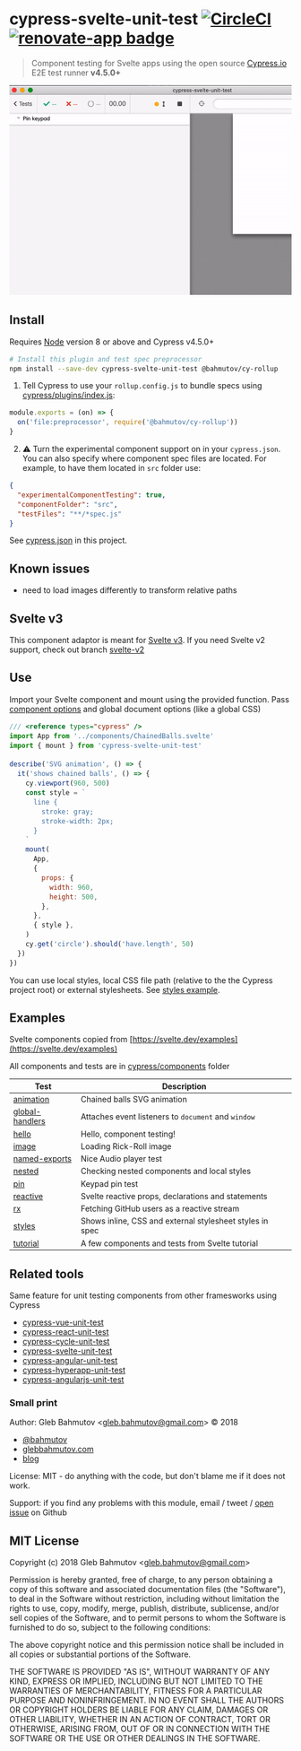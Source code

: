 # cypress-svelte-unit-test [![CircleCI](https://circleci.com/gh/bahmutov/cypress-svelte-unit-test/tree/master.svg?style=svg)](https://circleci.com/gh/bahmutov/cypress-svelte-unit-test/tree/master) [![renovate-app badge][renovate-badge]][renovate-app]

> Component testing for Svelte apps using the open source [Cypress.io](https://www.cypress.io/) E2E test runner **v4.5.0+**

![Keypad pin spec](images/pin.gif)

## Install

Requires [Node](https://nodejs.org/en/) version 8 or above and Cypress v4.5.0+

```sh
# Install this plugin and test spec preprocessor
npm install --save-dev cypress-svelte-unit-test @bahmutov/cy-rollup
```

1. Tell Cypress to use your `rollup.config.js` to bundle specs using [cypress/plugins/index.js](cypress/plugins/index.js):

```js
module.exports = (on) => {
  on('file:preprocessor', require('@bahmutov/cy-rollup'))
}
```

2. ⚠️ Turn the experimental component support on in your `cypress.json`. You can also specify where component spec files are located. For example, to have them located in `src` folder use:

```json
{
  "experimentalComponentTesting": true,
  "componentFolder": "src",
  "testFiles": "**/*spec.js"
}
```

See [cypress.json](cypress.json) in this project.

## Known issues

- need to load images differently to transform relative paths

## Svelte v3

This component adaptor is meant for [Svelte v3](https://svelte.dev/blog/svelte-3-rethinking-reactivity). If you need Svelte v2 support, check out branch [svelte-v2](https://github.com/bahmutov/cypress-svelte-unit-test/tree/svelte-v2)

## Use

Import your Svelte component and mount using the provided function. Pass [component options](https://svelte.dev/docs#Creating_a_component) and global document options (like a global CSS)

```js
/// <reference types="cypress" />
import App from '../components/ChainedBalls.svelte'
import { mount } from 'cypress-svelte-unit-test'

describe('SVG animation', () => {
  it('shows chained balls', () => {
    cy.viewport(960, 500)
    const style = `
      line {
        stroke: gray;
        stroke-width: 2px;
      }
    `
    mount(
      App,
      {
        props: {
          width: 960,
          height: 500,
        },
      },
      { style },
    )
    cy.get('circle').should('have.length', 50)
  })
})
```

You can use local styles, local CSS file path (relative to the the Cypress project root) or external stylesheets. See [styles example](cypress/components/styles).

## Examples

Svelte components copied from [https://svelte.dev/examples](https://svelte.dev/examples)

All components and tests are in [cypress/components](cypress/components) folder

<!-- prettier-ignore-start -->
Test | Description
--- | ---
[animation](cypress/components/animation) | Chained balls SVG animation
[global-handlers](cypress/components/global-handlers) | Attaches event listeners to `document` and `window`
[hello](cypress/components/hello) | Hello, component testing!
[image](cypress/components/image) | Loading Rick-Roll image
[named-exports](cypress/components/named-exports) | Nice Audio player test
[nested](cypress/components/nested) | Checking nested components and local styles
[pin](cypress/components/pin) | Keypad pin test
[reactive](cypress/components/reactive) | Svelte reactive props, declarations and statements
[rx](cypress/components/rx) | Fetching GitHub users as a reactive stream
[styles](cypress/components/styles) | Shows inline, CSS and external stylesheet styles in spec
[tutorial](cypress/components/tutorial) | A few components and tests from Svelte tutorial
<!-- prettier-ignore-end -->

## Related tools

Same feature for unit testing components from other framesworks using Cypress

- [cypress-vue-unit-test](https://github.com/bahmutov/cypress-vue-unit-test)
- [cypress-react-unit-test](https://github.com/bahmutov/cypress-react-unit-test)
- [cypress-cycle-unit-test](https://github.com/bahmutov/cypress-cycle-unit-test)
- [cypress-svelte-unit-test](https://github.com/bahmutov/cypress-svelte-unit-test)
- [cypress-angular-unit-test](https://github.com/bahmutov/cypress-angular-unit-test)
- [cypress-hyperapp-unit-test](https://github.com/bahmutov/cypress-hyperapp-unit-test)
- [cypress-angularjs-unit-test](https://github.com/bahmutov/cypress-angularjs-unit-test)

### Small print

Author: Gleb Bahmutov &lt;gleb.bahmutov@gmail.com&gt; &copy; 2018

- [@bahmutov](https://twitter.com/bahmutov)
- [glebbahmutov.com](https://glebbahmutov.com)
- [blog](https://glebbahmutov.com/blog)

License: MIT - do anything with the code, but don't blame me if it does not work.

Support: if you find any problems with this module, email / tweet /
[open issue](https://github.com/bahmutov/cypress-svelte-unit-test/issues) on Github

## MIT License

Copyright (c) 2018 Gleb Bahmutov &lt;gleb.bahmutov@gmail.com&gt;

Permission is hereby granted, free of charge, to any person
obtaining a copy of this software and associated documentation
files (the "Software"), to deal in the Software without
restriction, including without limitation the rights to use,
copy, modify, merge, publish, distribute, sublicense, and/or sell
copies of the Software, and to permit persons to whom the
Software is furnished to do so, subject to the following
conditions:

The above copyright notice and this permission notice shall be
included in all copies or substantial portions of the Software.

THE SOFTWARE IS PROVIDED "AS IS", WITHOUT WARRANTY OF ANY KIND,
EXPRESS OR IMPLIED, INCLUDING BUT NOT LIMITED TO THE WARRANTIES
OF MERCHANTABILITY, FITNESS FOR A PARTICULAR PURPOSE AND
NONINFRINGEMENT. IN NO EVENT SHALL THE AUTHORS OR COPYRIGHT
HOLDERS BE LIABLE FOR ANY CLAIM, DAMAGES OR OTHER LIABILITY,
WHETHER IN AN ACTION OF CONTRACT, TORT OR OTHERWISE, ARISING
FROM, OUT OF OR IN CONNECTION WITH THE SOFTWARE OR THE USE OR
OTHER DEALINGS IN THE SOFTWARE.

[ci-image]: https://travis-ci.org/bahmutov/cypress-svelte-unit-test.svg?branch=master
[ci-url]: https://travis-ci.org/bahmutov/cypress-svelte-unit-test
[renovate-badge]: https://img.shields.io/badge/renovate-app-blue.svg
[renovate-app]: https://renovateapp.com/
